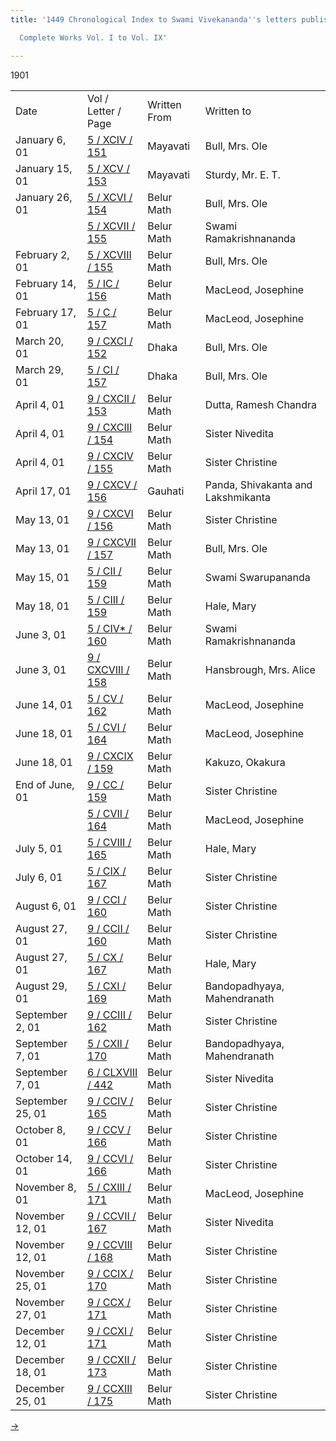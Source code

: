 ```yaml
---
title: '1449 Chronological Index to Swami Vivekananda''s letters published in the

  Complete Works Vol. I to Vol. IX'

---
```





1901

<div class="center">

|                  |                                                                                    |              |                                    |
|------------------|------------------------------------------------------------------------------------|--------------|------------------------------------|
| Date             | Vol / Letter / Page                                                                | Written From | Written to                         |
| January 6, 01    | [5 / XCIV / 151](../../../volume_5/epistles_first_series/)              | Mayavati     | Bull, Mrs. Ole                     |
| January 15, 01   | [5 / XCV / 153](../../../volume_5/epistles_first_series/)               | Mayavati     | Sturdy, Mr. E. T.                  |
| January 26, 01   | [5 / XCVI / 154](../../../volume_5/epistles_first_series/)              | Belur Math   | Bull, Mrs. Ole                     |
|                  | [5 / XCVII / 155](../../../volume_5/epistles_first_series/)             | Belur Math   | Swami Ramakrishnananda             |
| February 2, 01   | [5 / XCVIII / 155](../../../volume_5/epistles_first_series/)            | Belur Math   | Bull, Mrs. Ole                     |
| February 14, 01  | [5 / IC / 156](../../../volume_5/epistles_first_series/)                   | Belur Math   | MacLeod, Josephine                 |
| February 17, 01  | [5 / C / 157](../../../volume_5/epistles_first_series/)                    | Belur Math   | MacLeod, Josephine                 |
| March 20, 01     | [9 / CXCI / 152](../../../volume_9/letters_fifth_series/)               | Dhaka        | Bull, Mrs. Ole                     |
| March 29, 01     | [5 / CI / 157](../../../volume_5/epistles_first_series/)                | Dhaka        | Bull, Mrs. Ole                     |
| April 4, 01      | [9 / CXCII / 153](../../../volume_9/letters_fifth_series/)                 | Belur Math   | Dutta, Ramesh Chandra              |
| April 4, 01      | [9 / CXCIII / 154](../../../volume_9/letters_fifth_series/)             | Belur Math   | Sister Nivedita                    |
| April 4, 01      | [9 / CXCIV / 155](../../../volume_9/letters_fifth_series/)           | Belur Math   | Sister Christine                   |
| April 17, 01     | [9 / CXCV / 156](../../../volume_9/letters_fifth_series/)         | Gauhati      | Panda, Shivakanta and Lakshmikanta |
| May 13, 01       | [9 / CXCVI / 156](../../../volume_9/letters_fifth_series/)           | Belur Math   | Sister Christine                   |
| May 13, 01       | [9 / CXCVII / 157](../../../volume_9/letters_fifth_series/)             | Belur Math   | Bull, Mrs. Ole                     |
| May 15, 01       | [5 / CII / 159](../../../volume_5/epistles_first_series/)               | Belur Math   | Swami Swarupananda                 |
| May 18, 01       | [5 / CIII / 159](../../../volume_5/epistles_first_series/)                | Belur Math   | Hale, Mary                         |
| June 3, 01       | [5 / CIV\* / 160](../../../volume_5/epistles_first_series/)             | Belur Math   | Swami Ramakrishnananda             |
| June 3, 01       | [9 / CXCVIII / 158](../../../volume_9/letters_fifth_series/)    | Belur Math   | Hansbrough, Mrs. Alice             |
| June 14, 01      | [5 / CV / 162](../../../volume_5/epistles_first_series/)                   | Belur Math   | MacLeod, Josephine                 |
| June 18, 01      | [5 / CVI / 164](../../../volume_5/epistles_first_series/)                  | Belur Math   | MacLeod, Josephine                 |
| June 18, 01      | [9 / CXCIX / 159](../../../volume_9/letters_fifth_series/)              | Belur Math   | Kakuzo, Okakura                    |
| End of June, 01  | [9 / CC / 159](../../../volume_9/letters_fifth_series/)              | Belur Math   | Sister Christine                   |
|                  | [5 / CVII / 164](../../../volume_5/epistles_first_series/)                 | Belur Math   | MacLeod, Josephine                 |
| July 5, 01       | [5 / CVIII / 165](../../../volume_5/epistles_first_series/)               | Belur Math   | Hale, Mary                         |
| July 6, 01       | [5 / CIX / 167](../../../volume_5/epistles_first_series/)            | Belur Math   | Sister Christine                   |
| August 6, 01     | [9 / CCI / 160](../../../volume_9/letters_fifth_series/)      | Belur Math   | Sister Christine                   |
| August 27, 01    | [9 / CCII / 160](../../../volume_9/letters_fifth_series/)            | Belur Math   | Sister Christine                   |
| August 27, 01    | [5 / CX / 167](../../../volume_5/epistles_first_series/)                  | Belur Math   | Hale, Mary                         |
| August 29, 01    | [5 / CXI / 169](../../../volume_5/epistles_first_series/)  | Belur Math   | Bandopadhyaya, Mahendranath        |
| September 2, 01  | [9 / CCIII / 162](../../../volume_9/letters_fifth_series/)           | Belur Math   | Sister Christine                   |
| September 7, 01  | [5 / CXII / 170](../../../volume_5/epistles_first_series/) | Belur Math   | Bandopadhyaya, Mahendranath        |
| September 7, 01  | [6 / CLXVIII / 442](../../../volume_6/epistles_second_series/)        | Belur Math   | Sister Nivedita                    |
| September 25, 01 | [9 / CCIV / 165](../../../volume_9/letters_fifth_series/)            | Belur Math   | Sister Christine                   |
| October 8, 01    | [9 / CCV / 166](../../../volume_9/letters_fifth_series/)             | Belur Math   | Sister Christine                   |
| October 14, 01   | [9 / CCVI / 166](../../../volume_9/letters_fifth_series/)            | Belur Math   | Sister Christine                   |
| November 8, 01   | [5 / CXIII / 171](../../../volume_5/epistles_first_series/)                | Belur Math   | MacLeod, Josephine                 |
| November 12, 01  | [9 / CCVII / 167](../../../volume_9/letters_fifth_series/)               | Belur Math   | Sister Nivedita                    |
| November 12, 01  | [9 / CCVIII / 168](../../../volume_9/letters_fifth_series/)          | Belur Math   | Sister Christine                   |
| November 25, 01  | [9 / CCIX / 170](../../../volume_9/letters_fifth_series/)            | Belur Math   | Sister Christine                   |
| November 27, 01  | [9 / CCX / 171](../../../volume_9/letters_fifth_series/)             | Belur Math   | Sister Christine                   |
| December 12, 01  | [9 / CCXI / 171](../../../volume_9/letters_fifth_series/)            | Belur Math   | Sister Christine                   |
| December 18, 01  | [9 / CCXII / 173](../../../volume_9/letters_fifth_series/)           | Belur Math   | Sister Christine                   |
| December 25, 01  | [9 / CCXIII / 175](../../../volume_9/letters_fifth_series/)          | Belur Math   | Sister Christine                   |

[→](1902.htm)